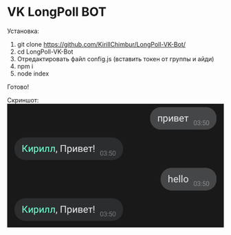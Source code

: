 # VK LongPoll BOT
Установка:
1. git clone https://github.com/KirillChimbur/LongPoll-VK-Bot/
2. cd LongPoll-VK-Bot
3. Отредактировать файл config.js (вставить токен от группы и айди)
4. npm i
5. node index

Готово!

Скриншот:
![Image alt](https://github.com/KirillChimbur/LongPoll-VK-Bot/blob/master/screen.png)
